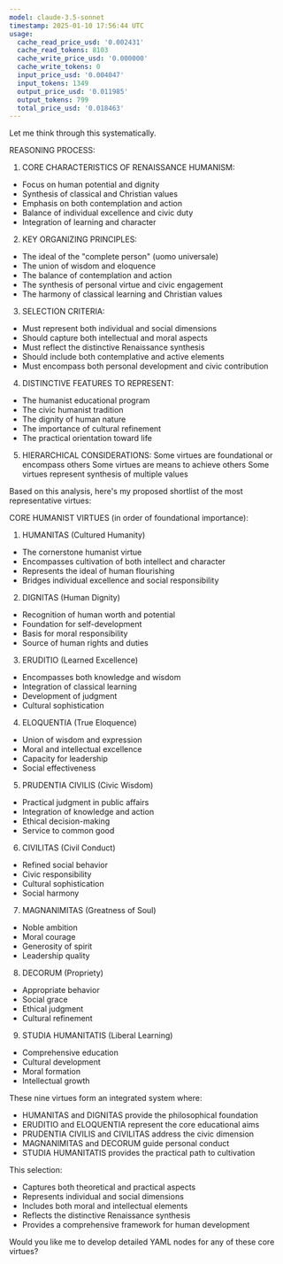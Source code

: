 ```yaml
---
model: claude-3.5-sonnet
timestamp: 2025-01-10 17:56:44 UTC
usage:
  cache_read_price_usd: '0.002431'
  cache_read_tokens: 8103
  cache_write_price_usd: '0.000000'
  cache_write_tokens: 0
  input_price_usd: '0.004047'
  input_tokens: 1349
  output_price_usd: '0.011985'
  output_tokens: 799
  total_price_usd: '0.018463'
---
```


Let me think through this systematically.

REASONING PROCESS:

1. CORE CHARACTERISTICS OF RENAISSANCE HUMANISM:
- Focus on human potential and dignity
- Synthesis of classical and Christian values
- Emphasis on both contemplation and action
- Balance of individual excellence and civic duty
- Integration of learning and character

2. KEY ORGANIZING PRINCIPLES:
- The ideal of the "complete person" (uomo universale)
- The union of wisdom and eloquence
- The balance of contemplation and action
- The synthesis of personal virtue and civic engagement
- The harmony of classical learning and Christian values

3. SELECTION CRITERIA:
- Must represent both individual and social dimensions
- Should capture both intellectual and moral aspects
- Must reflect the distinctive Renaissance synthesis
- Should include both contemplative and active elements
- Must encompass both personal development and civic contribution

4. DISTINCTIVE FEATURES TO REPRESENT:
- The humanist educational program
- The civic humanist tradition
- The dignity of human nature
- The importance of cultural refinement
- The practical orientation toward life

5. HIERARCHICAL CONSIDERATIONS:
Some virtues are foundational or encompass others
Some virtues are means to achieve others
Some virtues represent synthesis of multiple values

Based on this analysis, here's my proposed shortlist of the most representative virtues:

CORE HUMANIST VIRTUES (in order of foundational importance):

1. HUMANITAS (Cultured Humanity)
- The cornerstone humanist virtue
- Encompasses cultivation of both intellect and character
- Represents the ideal of human flourishing
- Bridges individual excellence and social responsibility

2. DIGNITAS (Human Dignity)
- Recognition of human worth and potential
- Foundation for self-development
- Basis for moral responsibility
- Source of human rights and duties

3. ERUDITIO (Learned Excellence)
- Encompasses both knowledge and wisdom
- Integration of classical learning
- Development of judgment
- Cultural sophistication

4. ELOQUENTIA (True Eloquence)
- Union of wisdom and expression
- Moral and intellectual excellence
- Capacity for leadership
- Social effectiveness

5. PRUDENTIA CIVILIS (Civic Wisdom)
- Practical judgment in public affairs
- Integration of knowledge and action
- Ethical decision-making
- Service to common good

6. CIVILITAS (Civil Conduct)
- Refined social behavior
- Civic responsibility
- Cultural sophistication
- Social harmony

7. MAGNANIMITAS (Greatness of Soul)
- Noble ambition
- Moral courage
- Generosity of spirit
- Leadership quality

8. DECORUM (Propriety)
- Appropriate behavior
- Social grace
- Ethical judgment
- Cultural refinement

9. STUDIA HUMANITATIS (Liberal Learning)
- Comprehensive education
- Cultural development
- Moral formation
- Intellectual growth

These nine virtues form an integrated system where:
- HUMANITAS and DIGNITAS provide the philosophical foundation
- ERUDITIO and ELOQUENTIA represent the core educational aims
- PRUDENTIA CIVILIS and CIVILITAS address the civic dimension
- MAGNANIMITAS and DECORUM guide personal conduct
- STUDIA HUMANITATIS provides the practical path to cultivation

This selection:
- Captures both theoretical and practical aspects
- Represents individual and social dimensions
- Includes both moral and intellectual elements
- Reflects the distinctive Renaissance synthesis
- Provides a comprehensive framework for human development

Would you like me to develop detailed YAML nodes for any of these core virtues?